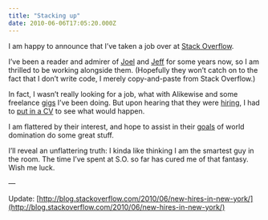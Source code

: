 ```yaml
---
title: "Stacking up"
date: 2010-06-06T17:05:20.000Z
---
```


I am happy to announce that I’ve taken a job over at [Stack Overflow](http://stackoverflow.com/).

I’ve been a reader and admirer of [Joel](http://joelonsoftware.com) and [Jeff](http://www.codinghorror.com/blog/archives/000679.html) for some years now, so I am thrilled to be working alongside them. (Hopefully they won’t catch on to the fact that I don’t write code, I merely copy-and-paste from Stack Overflow.)

In fact, I wasn’t really looking for a job, what with Alikewise and some freelance [gigs](http://www.flickr.com/photos/seeminglee/4648809754/) I’ve been doing. But upon hearing that they were [hiring](http://stackoverflow.com/about/hiring), I had to [put in a CV](http://careers.stackoverflow.com/) to see what would happen.

I am flattered by their interest, and hope to assist in their [goals](http://meta.stackoverflow.com/questions/37328/my-godits-full-of-unicorns) of world domination do some great stuff.

I’ll reveal an unflattering truth: I kinda like thinking I am the smartest guy in the room. The time I’ve spent at S.O. so far has cured me of that fantasy. Wish me luck.

—

Update: [http://blog.stackoverflow.com/2010/06/new-hires-in-new-york/](http://blog.stackoverflow.com/2010/06/new-hires-in-new-york/)
